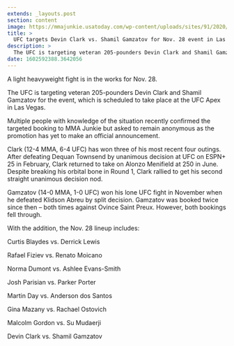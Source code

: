 ```yaml
--- 
extends: _layouts.post 
section: content 
image: https://mmajunkie.usatoday.com/wp-content/uploads/sites/91/2020/10/Devin-Clark-Shamil-Gamzatov.jpeg?w=1024&h=576&crop=1 
title: > 
  UFC targets Devin Clark vs. Shamil Gamzatov for Nov. 28 event in Las Vegas 
description: > 
  The UFC is targeting veteran 205-pounders Devin Clark and Shamil Gamzatov for the event, which is scheduled to take place at the UFC Apex in Las Vegas.After defeating Dequan Townsend by unanimous decision at UFC on ESPN+ 25 in February, Clark returned to take on Alonzo Menifield at 250 in June.Despite breaking his orbital bone in Round 1, Clark rallied to get his second straight unanimous decision nod.Gamzatov (14-0 MMA, 1-0 UFC) won his lone UFC fight in November when he defeated Klidson Abreu by split decision.With the addition, the Nov. 28 lineup includes:Curtis Blaydes vs. Derrick LewisRafael Fiziev vs. Renato MoicanoNorma Dumont vs. Ashlee Evans-SmithJosh Parisian vs. Parker PorterMartin Day vs. Anderson dos SantosGina Mazany vs. Rachael OstovichMalcolm Gordon vs. Su MudaerjiDevin Clark vs. Shamil Gamzatov 
date: 1602592388.3642056 
--- 
```

A light heavyweight fight is in the works for Nov. 28.

The UFC is targeting veteran 205-pounders Devin Clark and Shamil Gamzatov for the event, which is scheduled to take place at the UFC Apex in Las Vegas.

Multiple people with knowledge of the situation recently confirmed the targeted booking to MMA Junkie but asked to remain anonymous as the promotion has yet to make an official announcement.

Clark (12-4 MMA, 6-4 UFC) has won three of his most recent four outings. After defeating Dequan Townsend by unanimous decision at UFC on ESPN+ 25 in February, Clark returned to take on Alonzo Menifield at 250 in June. Despite breaking his orbital bone in Round 1, Clark rallied to get his second straight unanimous decision nod.

Gamzatov (14-0 MMA, 1-0 UFC) won his lone UFC fight in November when he defeated Klidson Abreu by split decision. Gamzatov was booked twice since then – both times against Ovince Saint Preux. However, both bookings fell through.

With the addition, the Nov. 28 lineup includes:

Curtis Blaydes vs. Derrick Lewis

Rafael Fiziev vs. Renato Moicano

Norma Dumont vs. Ashlee Evans-Smith

Josh Parisian vs. Parker Porter

Martin Day vs. Anderson dos Santos

Gina Mazany vs. Rachael Ostovich

Malcolm Gordon vs. Su Mudaerji

Devin Clark vs. Shamil Gamzatov